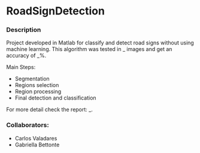 # RoadSignDetection

### Description
Project developed in Matlab for classify and detect road signs without using machine learning. This algorithm was tested in _ images and get an accuracy of _%.

Main Steps:
- Segmentation 
- Regions selection
- Region processing
- Final detection and classification

For more detail check the report: _.

### Collaborators:
- Carlos Valadares
- Gabriella Bettonte

